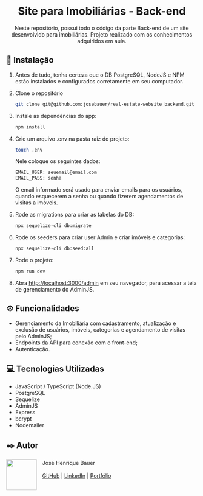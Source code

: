 <h1 align="center">Site para Imobiliárias - Back-end</h1>

<p align="center">Neste repositório, possui todo o código da parte Back-end de um site desenvolvido para imobiliárias. Projeto realizado com os conhecimentos adquiridos em aula.</p>

## 🚀 Instalação

1. Antes de tudo, tenha certeza que o DB PostgreSQL, NodeJS e NPM estão instalados e configurados corretamente em seu computador.

2. Clone o repositório
   ```bash
   git clone git@github.com:josebauer/real-estate-website_backend.git
   ```

3. Instale as dependências do app:
   ```bash
   npm install
   ```

4. Crie um arquivo .env na pasta raiz do projeto:
   ```bash
   touch .env
   ```
   Nele coloque os seguintes dados:
   ```bash
   EMAIL_USER: seuemail@email.com
   EMAIL_PASS: senha
   ```
   O email informado será usado para enviar emails para os usuários, quando esquecerem a senha ou quando fizerem agendamentos de visitas a imóveis.

5. Rode as migrations para criar as tabelas do DB:
   ```bash
   npx sequelize-cli db:migrate
   ```

6. Rode os seeders para criar user Admin e criar imóveis e categorias:
   ```bash
   npx sequelize-cli db:seed:all
   ```

7. Rode o projeto:
   ```bash
   npm run dev
   ```

8. Abra [http://localhost:3000/admin](http://localhost:3000/admin) em seu navegador, para acessar a tela de gerenciamento do AdminJS.
   
## ⚙️ Funcionalidades
- Gerenciamento da Imobiliária com cadastramento, atualização e exclusão de usuários, imóveis, categorias e agendamento de visitas pelo AdminJS;
- Endpoints da API para conexão com o front-end;
- Autenticação.

## 💻 Tecnologias Utilizadas
- JavaScript / TypeScript (Node.JS)
- PostgreSQL
- Sequelize
- AdminJS
- Express
- bcrypt
- Nodemailer
  
## ✒️ Autor
<p>
  <img align=left margin=10 width=80 src="https://avatars.githubusercontent.com/u/104539756?v=4"/>
  <p>&nbsp&nbsp&nbspJosé Henrique Bauer<br><br>
  &nbsp&nbsp&nbsp<a href="https://github.com/josebauer">GitHub</a>&nbsp;|&nbsp;<a href="https://www.linkedin.com/in/jose-henrique-bauer">LinkedIn</a>&nbsp;|&nbsp;<a href="https://josebauer.com.br">Portfólio</a>
  </p>
